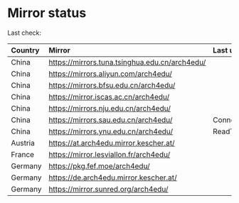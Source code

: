 <script src="./time.js"></script>
# Mirror status
Last check: <script type="text/javascript">localize(1688793483.8071709);</script>

|Country|Mirror|Last update|
|:------|:-----|:----------|
|China|https://mirrors.tuna.tsinghua.edu.cn/arch4edu/|<script type="text/javascript">localize(1688754765);</script>|
|China|https://mirrors.aliyun.com/arch4edu/|<script type="text/javascript">localize(1688711911);</script>|
|China|https://mirrors.bfsu.edu.cn/arch4edu/|<script type="text/javascript">localize(1688754765);</script>|
|China|https://mirror.iscas.ac.cn/arch4edu/|<script type="text/javascript">localize(1688754765);</script>|
|China|https://mirrors.nju.edu.cn/arch4edu/|<script type="text/javascript">localize(1688711911);</script>|
|China|https://mirrors.sau.edu.cn/arch4edu/|ConnectionError|
|China|https://mirrors.ynu.edu.cn/arch4edu/|ReadTimeout|
|Austria|https://at.arch4edu.mirror.kescher.at/|<script type="text/javascript">localize(1688754765);</script>|
|France|https://mirror.lesviallon.fr/arch4edu/|<script type="text/javascript">localize(1688754765);</script>|
|Germany|https://pkg.fef.moe/arch4edu/|<script type="text/javascript">localize(1688754765);</script>|
|Germany|https://de.arch4edu.mirror.kescher.at/|<script type="text/javascript">localize(1688754765);</script>|
|Germany|https://mirror.sunred.org/arch4edu/|<script type="text/javascript">localize(1688754765);</script>|

<script src="./tablefilter/tablefilter.js"></script>
<script src="./table.js"></script>